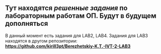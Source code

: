 ## Тут находятся _решенные задания_ по **лабораторным работам ОП**. Будут в будущем дополняться
В данный момент есть задания для LAB2, LAB4. Задания для LAB3 находятся в другом репозитории: **https://github.com/kirill3pt/Berezhetskiy-K.T.-IVT-2-LAB3**
